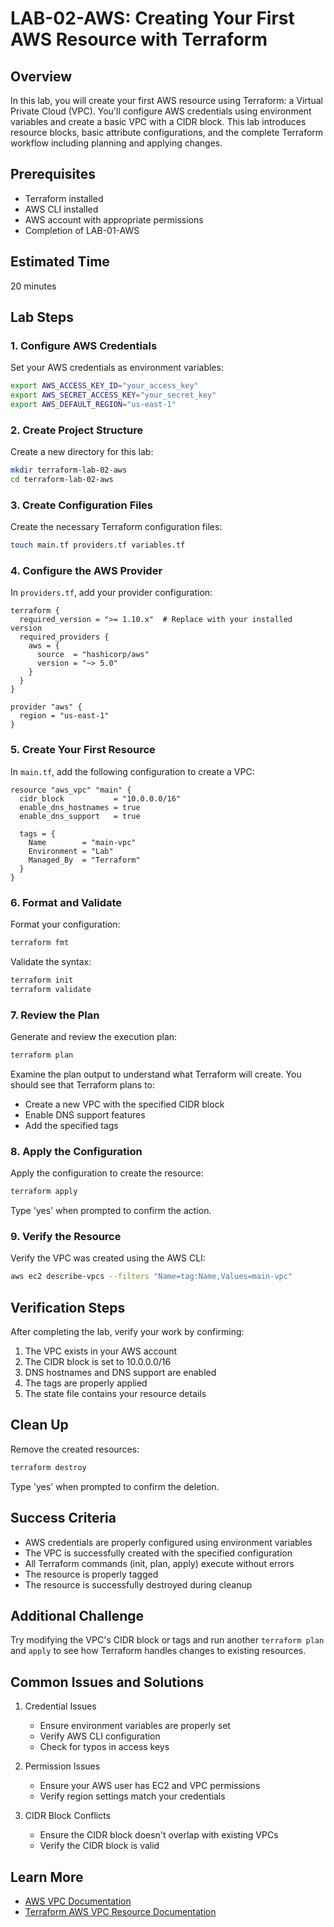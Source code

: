 # LAB-02-AWS: Creating Your First AWS Resource with Terraform

## Overview
In this lab, you will create your first AWS resource using Terraform: a Virtual Private Cloud (VPC). You'll configure AWS credentials using environment variables and create a basic VPC with a CIDR block. This lab introduces resource blocks, basic attribute configurations, and the complete Terraform workflow including planning and applying changes.

## Prerequisites
- Terraform installed
- AWS CLI installed
- AWS account with appropriate permissions
- Completion of LAB-01-AWS

## Estimated Time
20 minutes

## Lab Steps

### 1. Configure AWS Credentials

Set your AWS credentials as environment variables:

```bash
export AWS_ACCESS_KEY_ID="your_access_key"
export AWS_SECRET_ACCESS_KEY="your_secret_key"
export AWS_DEFAULT_REGION="us-east-1"
```

### 2. Create Project Structure

Create a new directory for this lab:

```bash
mkdir terraform-lab-02-aws
cd terraform-lab-02-aws
```

### 3. Create Configuration Files

Create the necessary Terraform configuration files:

```bash
touch main.tf providers.tf variables.tf
```

### 4. Configure the AWS Provider

In `providers.tf`, add your provider configuration:

```hcl
terraform {
  required_version = ">= 1.10.x"  # Replace with your installed version
  required_providers {
    aws = {
      source  = "hashicorp/aws"
      version = "~> 5.0"
    }
  }
}

provider "aws" {
  region = "us-east-1"
}
```

### 5. Create Your First Resource

In `main.tf`, add the following configuration to create a VPC:

```hcl
resource "aws_vpc" "main" {
  cidr_block           = "10.0.0.0/16"
  enable_dns_hostnames = true
  enable_dns_support   = true

  tags = {
    Name        = "main-vpc"
    Environment = "Lab"
    Managed_By  = "Terraform"
  }
}
```

### 6. Format and Validate

Format your configuration:
```bash
terraform fmt
```

Validate the syntax:
```bash
terraform init
terraform validate
```

### 7. Review the Plan

Generate and review the execution plan:
```bash
terraform plan
```

Examine the plan output to understand what Terraform will create. You should see that Terraform plans to:
- Create a new VPC with the specified CIDR block
- Enable DNS support features
- Add the specified tags

### 8. Apply the Configuration

Apply the configuration to create the resource:
```bash
terraform apply
```

Type 'yes' when prompted to confirm the action.

### 9. Verify the Resource

Verify the VPC was created using the AWS CLI:
```bash
aws ec2 describe-vpcs --filters "Name=tag:Name,Values=main-vpc"
```

## Verification Steps

After completing the lab, verify your work by confirming:
1. The VPC exists in your AWS account
2. The CIDR block is set to 10.0.0.0/16
3. DNS hostnames and DNS support are enabled
4. The tags are properly applied
5. The state file contains your resource details

## Clean Up

Remove the created resources:
```bash
terraform destroy
```

Type 'yes' when prompted to confirm the deletion.

## Success Criteria
- AWS credentials are properly configured using environment variables
- The VPC is successfully created with the specified configuration
- All Terraform commands (init, plan, apply) execute without errors
- The resource is properly tagged
- The resource is successfully destroyed during cleanup

## Additional Challenge
Try modifying the VPC's CIDR block or tags and run another `terraform plan` and `apply` to see how Terraform handles changes to existing resources.

## Common Issues and Solutions

1. Credential Issues
   - Ensure environment variables are properly set
   - Verify AWS CLI configuration
   - Check for typos in access keys

2. Permission Issues
   - Ensure your AWS user has EC2 and VPC permissions
   - Verify region settings match your credentials

3. CIDR Block Conflicts
   - Ensure the CIDR block doesn't overlap with existing VPCs
   - Verify the CIDR block is valid

## Learn More
- [AWS VPC Documentation](https://docs.aws.amazon.com/vpc/latest/userguide/what-is-amazon-vpc.html)
- [Terraform AWS VPC Resource Documentation](https://registry.terraform.io/providers/hashicorp/aws/latest/docs/resources/vpc)